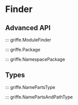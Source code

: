 # Finder

## **Advanced API**

::: griffe.ModuleFinder

::: griffe.Package

::: griffe.NamespacePackage

## **Types**

::: griffe.NamePartsType

::: griffe.NamePartsAndPathType
